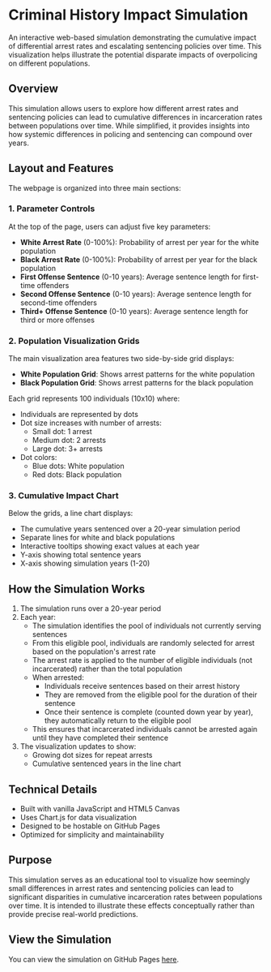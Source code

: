# Criminal History Impact Simulation

An interactive web-based simulation demonstrating the cumulative impact of differential arrest rates and escalating sentencing policies over time. This visualization helps illustrate the potential disparate impacts of overpolicing on different populations.

## Overview

This simulation allows users to explore how different arrest rates and sentencing policies can lead to cumulative differences in incarceration rates between populations over time. While simplified, it provides insights into how systemic differences in policing and sentencing can compound over years.

## Layout and Features

The webpage is organized into three main sections:

### 1. Parameter Controls
At the top of the page, users can adjust five key parameters:
- **White Arrest Rate** (0-100%): Probability of arrest per year for the white population
- **Black Arrest Rate** (0-100%): Probability of arrest per year for the black population
- **First Offense Sentence** (0-10 years): Average sentence length for first-time offenders
- **Second Offense Sentence** (0-10 years): Average sentence length for second-time offenders
- **Third+ Offense Sentence** (0-10 years): Average sentence length for third or more offenses

### 2. Population Visualization Grids
The main visualization area features two side-by-side grid displays:
- **White Population Grid**: Shows arrest patterns for the white population
- **Black Population Grid**: Shows arrest patterns for the black population

Each grid represents 100 individuals (10x10) where:
- Individuals are represented by dots
- Dot size increases with number of arrests:
  - Small dot: 1 arrest
  - Medium dot: 2 arrests
  - Large dot: 3+ arrests
- Dot colors:
  - Blue dots: White population
  - Red dots: Black population

### 3. Cumulative Impact Chart
Below the grids, a line chart displays:
- The cumulative years sentenced over a 20-year simulation period
- Separate lines for white and black populations
- Interactive tooltips showing exact values at each year
- Y-axis showing total sentence years
- X-axis showing simulation years (1-20)

## How the Simulation Works

1. The simulation runs over a 20-year period
2. Each year:
   - The simulation identifies the pool of individuals not currently serving sentences
   - From this eligible pool, individuals are randomly selected for arrest based on the population's arrest rate
   - The arrest rate is applied to the number of eligible individuals (not incarcerated) rather than the total population
   - When arrested:
     * Individuals receive sentences based on their arrest history
     * They are removed from the eligible pool for the duration of their sentence
     * Once their sentence is complete (counted down year by year), they automatically return to the eligible pool
   - This ensures that incarcerated individuals cannot be arrested again until they have completed their sentence
3. The visualization updates to show:
   - Growing dot sizes for repeat arrests
   - Cumulative sentenced years in the line chart

## Technical Details

- Built with vanilla JavaScript and HTML5 Canvas
- Uses Chart.js for data visualization
- Designed to be hostable on GitHub Pages
- Optimized for simplicity and maintainability

## Purpose

This simulation serves as an educational tool to visualize how seemingly small differences in arrest rates and sentencing policies can lead to significant disparities in cumulative incarceration rates between populations over time. It is intended to illustrate these effects conceptually rather than provide precise real-world predictions.

## View the Simulation

You can view the simulation on GitHub Pages [here](https://donaldbraman.github.io/prosecutors-paradox/).
